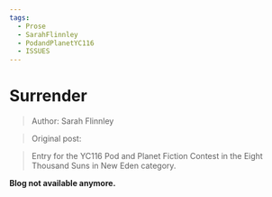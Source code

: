 ```yaml
---
tags:
  - Prose
  - SarahFlinnley
  - PodandPlanetYC116
  - ISSUES
---
```


# Surrender

> Author: Sarah Flinnley

> Original post: 

> Entry for the YC116 Pod and Planet Fiction Contest in the Eight Thousand Suns in New Eden category.

**Blog not available anymore.**